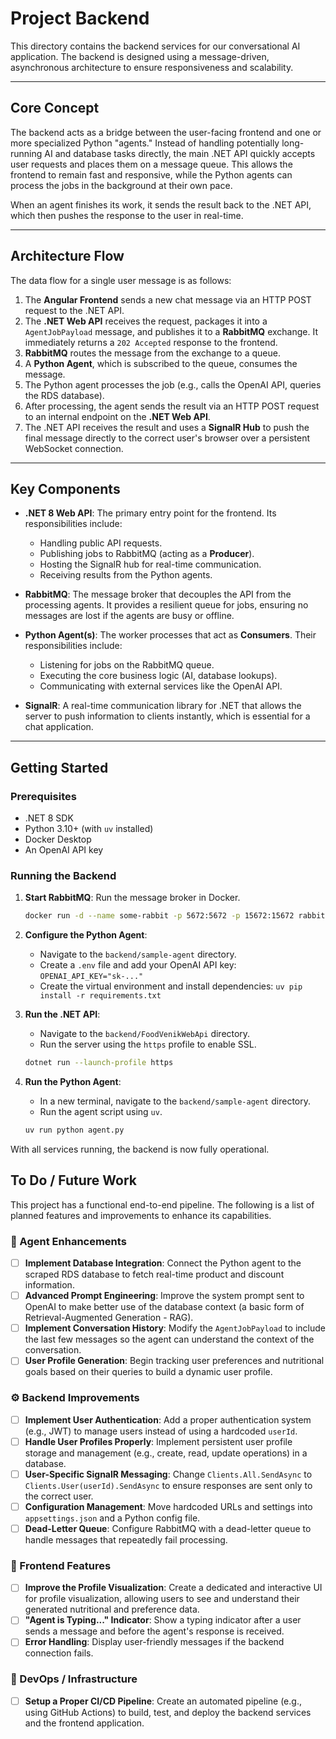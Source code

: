 # Project Backend

This directory contains the backend services for our conversational AI application. The backend is designed using a message-driven, asynchronous architecture to ensure responsiveness and scalability.

---
## Core Concept

The backend acts as a bridge between the user-facing frontend and one or more specialized Python "agents." Instead of handling potentially long-running AI and database tasks directly, the main .NET API quickly accepts user requests and places them on a message queue. This allows the frontend to remain fast and responsive, while the Python agents can process the jobs in the background at their own pace.

When an agent finishes its work, it sends the result back to the .NET API, which then pushes the response to the user in real-time.

---
## Architecture Flow

The data flow for a single user message is as follows:



1.  The **Angular Frontend** sends a new chat message via an HTTP POST request to the .NET API.
2.  The **.NET Web API** receives the request, packages it into a `AgentJobPayload` message, and publishes it to a **RabbitMQ** exchange. It immediately returns a `202 Accepted` response to the frontend.
3.  **RabbitMQ** routes the message from the exchange to a queue.
4.  A **Python Agent**, which is subscribed to the queue, consumes the message.
5.  The Python agent processes the job (e.g., calls the OpenAI API, queries the RDS database).
6.  After processing, the agent sends the result via an HTTP POST request to an internal endpoint on the **.NET Web API**.
7.  The .NET API receives the result and uses a **SignalR Hub** to push the final message directly to the correct user's browser over a persistent WebSocket connection.

---
## Key Components

* **.NET 8 Web API**: The primary entry point for the frontend. Its responsibilities include:
    * Handling public API requests.
    * Publishing jobs to RabbitMQ (acting as a **Producer**).
    * Hosting the SignalR hub for real-time communication.
    * Receiving results from the Python agents.

* **RabbitMQ**: The message broker that decouples the API from the processing agents. It provides a resilient queue for jobs, ensuring no messages are lost if the agents are busy or offline.

* **Python Agent(s)**: The worker processes that act as **Consumers**. Their responsibilities include:
    * Listening for jobs on the RabbitMQ queue.
    * Executing the core business logic (AI, database lookups).
    * Communicating with external services like the OpenAI API.

* **SignalR**: A real-time communication library for .NET that allows the server to push information to clients instantly, which is essential for a chat application.

---
## Getting Started

### Prerequisites
* .NET 8 SDK
* Python 3.10+ (with `uv` installed)
* Docker Desktop
* An OpenAI API key

### Running the Backend

1.  **Start RabbitMQ**: Run the message broker in Docker.
    ```bash
    docker run -d --name some-rabbit -p 5672:5672 -p 15672:15672 rabbitmq:3-management
    ```

2.  **Configure the Python Agent**:
    * Navigate to the `backend/sample-agent` directory.
    * Create a `.env` file and add your OpenAI API key: `OPENAI_API_KEY="sk-..."`
    * Create the virtual environment and install dependencies: `uv pip install -r requirements.txt`

3.  **Run the .NET API**:
    * Navigate to the `backend/FoodVenikWebApi` directory.
    * Run the server using the `https` profile to enable SSL.
    ```bash
    dotnet run --launch-profile https
    ```

4.  **Run the Python Agent**:
    * In a new terminal, navigate to the `backend/sample-agent` directory.
    * Run the agent script using `uv`.
    ```bash
    uv run python agent.py
    ```

With all services running, the backend is now fully operational.

## To Do / Future Work

This project has a functional end-to-end pipeline. The following is a list of planned features and improvements to enhance its capabilities.

### 🤖 Agent Enhancements
- [ ] **Implement Database Integration**: Connect the Python agent to the scraped RDS database to fetch real-time product and discount information.
- [ ] **Advanced Prompt Engineering**: Improve the system prompt sent to OpenAI to make better use of the database context (a basic form of Retrieval-Augmented Generation - RAG).
- [ ] **Implement Conversation History**: Modify the `AgentJobPayload` to include the last few messages so the agent can understand the context of the conversation.
- [ ] **User Profile Generation**: Begin tracking user preferences and nutritional goals based on their queries to build a dynamic user profile.

### ⚙️ Backend Improvements
- [ ] **Implement User Authentication**: Add a proper authentication system (e.g., JWT) to manage users instead of using a hardcoded `userId`.
- [ ] **Handle User Profiles Properly**: Implement persistent user profile storage and management (e.g., create, read, update operations) in a database.
- [ ] **User-Specific SignalR Messaging**: Change `Clients.All.SendAsync` to `Clients.User(userId).SendAsync` to ensure responses are sent only to the correct user.
- [ ] **Configuration Management**: Move hardcoded URLs and settings into `appsettings.json` and a Python config file.
- [ ] **Dead-Letter Queue**: Configure RabbitMQ with a dead-letter queue to handle messages that repeatedly fail processing.

### 🎨 Frontend Features
- [ ] **Improve the Profile Visualization**: Create a dedicated and interactive UI for profile visualization, allowing users to see and understand their generated nutritional and preference data.
- [ ] **"Agent is Typing..." Indicator**: Show a typing indicator after a user sends a message and before the agent's response is received.
- [ ] **Error Handling**: Display user-friendly messages if the backend connection fails.

### 🚀 DevOps / Infrastructure
- [ ] **Setup a Proper CI/CD Pipeline**: Create an automated pipeline (e.g., using GitHub Actions) to build, test, and deploy the backend services and the frontend application.
